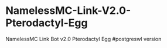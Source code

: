 # NamelessMC-Link-V2.0-Pterodactyl-Egg
NamelessMC Link Bot v2.0 Pterodactyl Egg #postgreswl version
